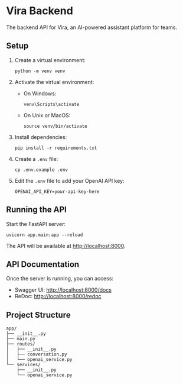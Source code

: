 # Vira Backend

The backend API for Vira, an AI-powered assistant platform for teams.

## Setup

1. Create a virtual environment:
   ```
   python -m venv venv
   ```

2. Activate the virtual environment:
   - On Windows:
     ```
     venv\Scripts\activate
     ```
   - On Unix or MacOS:
     ```
     source venv/bin/activate
     ```

3. Install dependencies:
   ```
   pip install -r requirements.txt
   ```

4. Create a `.env` file:
   ```
   cp .env.example .env
   ```

5. Edit the `.env` file to add your OpenAI API key:
   ```
   OPENAI_API_KEY=your-api-key-here
   ```

## Running the API

Start the FastAPI server:
```
uvicorn app.main:app --reload
```

The API will be available at [http://localhost:8000](http://localhost:8000).

## API Documentation

Once the server is running, you can access:
- Swagger UI: [http://localhost:8000/docs](http://localhost:8000/docs)
- ReDoc: [http://localhost:8000/redoc](http://localhost:8000/redoc)

## Project Structure

```
app/
├── __init__.py
├── main.py
├── routes/
│   ├── __init__.py
│   ├── conversation.py
│   └── openai_service.py
└── services/
    ├── __init__.py
    └── openai_service.py
```
